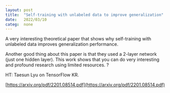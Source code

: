 ```yaml
---
layout: post
title:  "Self-training with unlabeled data to improve generalization"
date:   2022/03/10
categ:  none
---
```




A very interesting theoretical paper that shows why self-training with unlabeled data improves generalization performance. 

Another good thing about this paper is that they used a 2-layer network (just one hidden layer). This work shows that you can do very interesting and profound research using limited resources. ? 

HT: Taesun Lyu on TensorFlow KR. 



[https://arxiv.org/pdf/2201.08514.pdf](https://arxiv.org/pdf/2201.08514.pdf)



 

